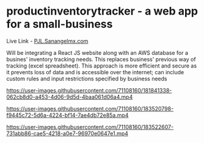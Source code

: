 # productinventorytracker - a web app for a small-business 
Live Link - [PJL.Sanangelmx.com](pjl.sanangelmx.com)

Will be integrating a React JS website along with an AWS database for a busines' inventory tracking needs. This replaces business' previous way of tracking (excel spreadsheet). This approach is more efficient and secure as it prevents loss of data and is accessible over the internet; can include custom rules and input restrictions specified by business needs

https://user-images.githubusercontent.com/71108160/181841338-062cb8d0-a453-4d06-9d5d-4baa061d06a4.mp4



https://user-images.githubusercontent.com/71108160/183520798-f9445c72-5d6a-4224-bf14-7ae4db72e85a.mp4





https://user-images.githubusercontent.com/71108160/183522607-731abb86-cae5-4218-a0e7-96970e0647e1.mp4

